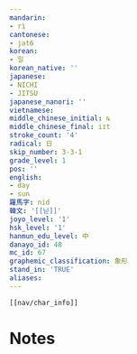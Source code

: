 ```yaml
---
mandarin:
- rì
cantonese:
- jat6
korean:
- 일
korean_native: ''
japanese:
- NICHI
- JITSU
japanese_nanori: ''
vietnamese:
middle_chinese_initial: ȵ
middle_chinese_final: iɪt
stroke_count: '4'
radical: 日
skip_number: 3-3-1
grade_level: 1
pos: ''
english:
- day
- sun
羅馬字: nid
韓文: '[[닏]]'
joyo_level: '1'
hsk_level: '1'
hanmun_edu_level: 中
danayo_id: 48
mc_id: 67
graphemic_classification: 象形
stand_in: 'TRUE'
aliases:
---
```

```meta-bind-embed
[[nav/char_info]]
```

# Notes
